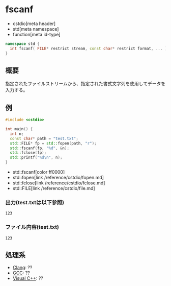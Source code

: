 # fscanf
* cstdio[meta header]
* std[meta namespace]
* function[meta id-type]

```cpp
namespace std {
  int fscanf( FILE* restrict stream, const char* restrict format, ... );
}
```

## 概要
指定されたファイルストリームから、指定された書式文字列を使用してデータを入力する。

## 例
```cpp example
#include <cstdio>

int main() {
  int n;
  const char* path = "test.txt";
  std::FILE* fp = std::fopen(path, "r");
  std::fscanf(fp, "%d", &n);
  std::fclose(fp);
  std::printf("%d\n", n);
}
```
* std::fscanf[color ff0000]
* std::fopen[link /reference/cstdio/fopen.md]
* std::fclose[link /reference/cstdio/fclose.md]
* std::FILE[link /reference/cstdio/file.md]
### 出力(test.txtは以下参照)
```
123
```

### ファイル内容(test.txt)
```
123
```

## 処理系
- [Clang](/implementation.md#clang): ??
- [GCC](/implementation.md#gcc): ??
- [Visual C++](/implementation.md#visual_cpp): ??
